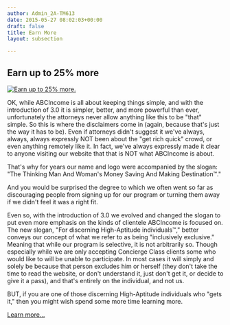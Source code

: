 ```yaml
---
author: Admin_2A-TM613
date: 2015-05-27 08:02:03+00:00
draft: false
title: Earn More
layout: subsection

---
```


## Earn up to 25% more


[![Earn up to 25% more.](https://abcincome.com/3/wp-content/uploads/2015/05/happy_girl_v2_crpd_840x445_c90.jpg)
](https://abcincome.com/3/wp-content/uploads/2015/05/happy_girl_v2_crpd_840x445_c90.jpg)



OK, while ABCIncome is all about keeping things simple, and with the introduction of 3.0 it is simpler, better, and more powerful than ever, unfortunately the attorneys never allow anything like this to be "that" simple. So this is where the disclaimers come in (again, because that's just the way it has to be). Even if attorneys didn't suggest it we've always, always, always expressly NOT been about the "get rich quick" crowd, or even anything remotely like it. In fact, we've always expressly made it clear to anyone visiting our website that that is NOT what ABCIncome is about.

That's why for years our name and logo were accompanied by the slogan: "The Thinking Man And Woman's Money Saving And Making Destination™."

And you would be surprised the degree to which we often went so far as discouraging people from signing up for our program or turning them away if we didn't feel it was a right fit.

Even so, with the introduction of 3.0 we evolved and changed the slogan to put even more emphasis on the kinds of clientele ABCIncome is focused on. The new slogan, "For discerning High-Aptitude individuals™," better conveys our concept of what we refer to as being "inclusively exclusive." Meaning that while our program is selective, it is not arbitrarily so. Though especially while we are only accepting Concierge Class clients some who would like to will be unable to participate. In most cases it will simply and solely be because that person excludes him or herself (they don't take the time to read the website, or don't understand it, just don't get it, or decide to give it a pass), and that's entirely on the individual, and not us.

BUT, if you are one of those discerning High-Aptitude individuals who "gets it," then you might wish spend some more time learning more.

[Learn more...](https://abcincome.com/single-page-overview/)
